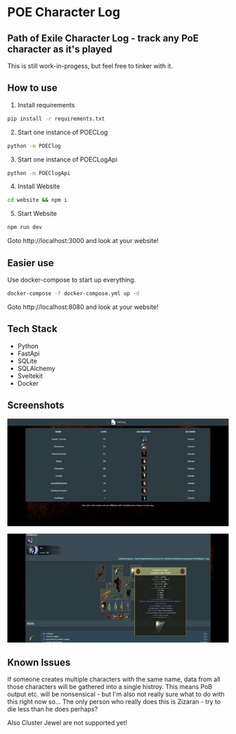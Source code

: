# POE Character Log

## Path of Exile Character Log - track any PoE character as it's played

This is still work-in-progess, but feel free to tinker with it.

## How to use

1. Install requirements

```bash
pip install -r requirements.txt
```

2. Start one instance of POECLog

```bash
python -m POEClog
```

3. Start one instance of POECLogApi

```bash
python -m POEClogApi
```

4. Install Website

```bash
cd website && npm i
```

5. Start Website

```bash
npm run dev
```

Goto http://localhost:3000 and look at your website!

## Easier use

Use docker-compose to start up everything.

```bash
docker-compose -f docker-compose.yml up -d
```

Goto http://localhost:8080 and look at your website!

## Tech Stack

- Python
- FastApi
- SQLite
- SQLAlchemy
- Sveltekit
- Docker

## Screenshots

![Landing Page](/assets/Screenshot.png)

![Character Screen](/assets/Screenshot2.png)

## Known Issues

If someone creates multiple characters with the same name, data from all those characters will be gathered into a single histroy.
This means PoB output etc. will be nonsensical - but I'm also not really sure what to do with this right now so... The only person who really does this is Zizaran - try to die less than he does perhaps?

Also Cluster Jewel are not supported yet!
